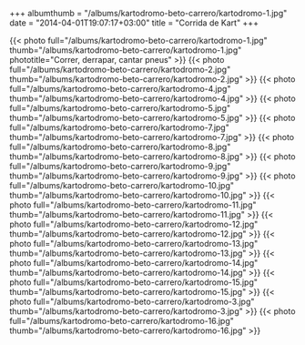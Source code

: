 +++
albumthumb = "/albums/kartodromo-beto-carrero/kartodromo-1.jpg"
date = "2014-04-01T19:07:17+03:00"
title = "Corrida de Kart"
+++

{{< photo full="/albums/kartodromo-beto-carrero/kartodromo-1.jpg" thumb="/albums/kartodromo-beto-carrero/kartodromo-1.jpg" 
phototitle="Correr, derrapar, cantar pneus" >}}
{{< photo full="/albums/kartodromo-beto-carrero/kartodromo-2.jpg" 
         thumb="/albums/kartodromo-beto-carrero/kartodromo-2.jpg"  >}}
{{< photo full="/albums/kartodromo-beto-carrero/kartodromo-4.jpg" 
         thumb="/albums/kartodromo-beto-carrero/kartodromo-4.jpg"  >}}
{{< photo full="/albums/kartodromo-beto-carrero/kartodromo-5.jpg" 
         thumb="/albums/kartodromo-beto-carrero/kartodromo-5.jpg"  >}}
{{< photo full="/albums/kartodromo-beto-carrero/kartodromo-7.jpg" 
         thumb="/albums/kartodromo-beto-carrero/kartodromo-7.jpg"  >}}
{{< photo full="/albums/kartodromo-beto-carrero/kartodromo-8.jpg" 
         thumb="/albums/kartodromo-beto-carrero/kartodromo-8.jpg"  >}}
{{< photo full="/albums/kartodromo-beto-carrero/kartodromo-9.jpg" 
         thumb="/albums/kartodromo-beto-carrero/kartodromo-9.jpg"  >}}
{{< photo full="/albums/kartodromo-beto-carrero/kartodromo-10.jpg" 
         thumb="/albums/kartodromo-beto-carrero/kartodromo-10.jpg"  >}}
{{< photo full="/albums/kartodromo-beto-carrero/kartodromo-11.jpg" 
         thumb="/albums/kartodromo-beto-carrero/kartodromo-11.jpg"  >}}
{{< photo full="/albums/kartodromo-beto-carrero/kartodromo-12.jpg" 
         thumb="/albums/kartodromo-beto-carrero/kartodromo-12.jpg"  >}}
{{< photo full="/albums/kartodromo-beto-carrero/kartodromo-13.jpg" 
         thumb="/albums/kartodromo-beto-carrero/kartodromo-13.jpg"  >}}
{{< photo full="/albums/kartodromo-beto-carrero/kartodromo-14.jpg" 
         thumb="/albums/kartodromo-beto-carrero/kartodromo-14.jpg"  >}}
{{< photo full="/albums/kartodromo-beto-carrero/kartodromo-15.jpg" 
         thumb="/albums/kartodromo-beto-carrero/kartodromo-15.jpg"  >}}
{{< photo full="/albums/kartodromo-beto-carrero/kartodromo-3.jpg" 
         thumb="/albums/kartodromo-beto-carrero/kartodromo-3.jpg"  >}}
{{< photo full="/albums/kartodromo-beto-carrero/kartodromo-16.jpg" 
         thumb="/albums/kartodromo-beto-carrero/kartodromo-16.jpg"  >}}
